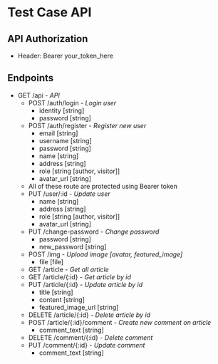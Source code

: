 # Test Case API

## API Authorization
- Header: Bearer your_token_here

## Endpoints

- GET /api - _API_
    - POST /auth/login - _Login user_
      - identity [string]
      - password [string]
    - POST /auth/register - _Register new user_
      - email [string]
      - username [string]
      - password [string]
      - name [string]
      - address [string]
      - role [string [author, visitor]]
      - avatar_url [string]
    - All of these route are protected using Bearer token 
    - PUT /user/:id - _Update user_
      - name [string]
      - address [string]
      - role [string [author, visitor]]
      - avatar_url [string]
    - PUT /change-password - _Change password_
      - password [string]
      - new_password [string]
    - POST /img - _Upload image [avatar, featured_image]_
      - file [file]
    - GET /article - _Get all article_
    - GET /article/{:id} - _Get article by id_
    - PUT /article/{:id} - _Update article by id_
      - title [string]
      - content [string]
      - featured_image_url [string]
    - DELETE /article/{:id} - _Delete article by id_
    - POST /article/{:id}/comment - _Create new comment on article_
      - comment_text [string]
    - DELETE /comment/{:id} - _Delete comment_
    - PUT /comment/{:id} - _Update comment_
      - comment_text [string]
